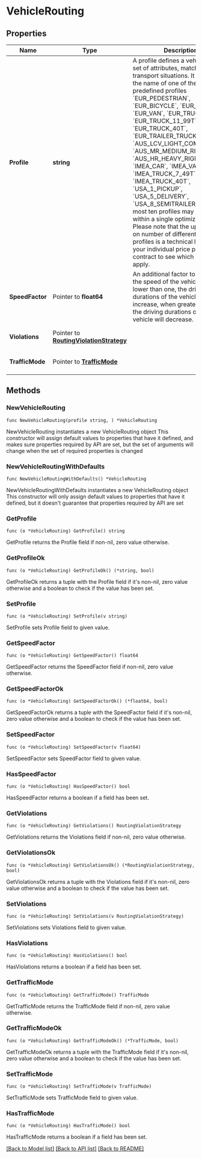 # VehicleRouting

## Properties

Name | Type | Description | Notes
------------ | ------------- | ------------- | -------------
**Profile** | **string** | A profile defines a vehicle by a set of attributes, matching typical transport situations. It must be the name of one of the predefined profiles &#x60;EUR_PEDESTRIAN&#x60;, &#x60;EUR_BICYCLE&#x60;, &#x60;EUR_CAR&#x60;, &#x60;EUR_VAN&#x60;, &#x60;EUR_TRUCK_7_49T&#x60;, &#x60;EUR_TRUCK_11_99T&#x60;, &#x60;EUR_TRUCK_40T&#x60;, &#x60;EUR_TRAILER_TRUCK&#x60;, &#x60;AUS_LCV_LIGHT_COMMERCIAL&#x60;, &#x60;AUS_MR_MEDIUM_RIGID&#x60;, &#x60;AUS_HR_HEAVY_RIGID&#x60;, &#x60;IMEA_CAR&#x60;, &#x60;IMEA_VAN&#x60;, &#x60;IMEA_TRUCK_7_49T&#x60;, &#x60;IMEA_TRUCK_40T&#x60;, &#x60;USA_1_PICKUP&#x60;, &#x60;USA_5_DELIVERY&#x60;, &#x60;USA_8_SEMITRAILER_5AXLE&#x60;. At most ten profiles may be used within a single optimization. Please note that the upper bound on number of different routing profiles is a technical limit. Check your individual price plan or contract to see which limits apply. | 
**SpeedFactor** | Pointer to **float64** | An additional factor to apply to the speed of the vehicle. When lower than one, the driving durations of the vehicle will increase, when greater than one, the driving durations of the vehicle will decrease. | [optional] [default to 1]
**Violations** | Pointer to [**RoutingViolationStrategy**](RoutingViolationStrategy.md) |  | [optional] [default to ALLOW]
**TrafficMode** | Pointer to [**TrafficMode**](TrafficMode.md) |  | [optional] [default to CONSTANT]

## Methods

### NewVehicleRouting

`func NewVehicleRouting(profile string, ) *VehicleRouting`

NewVehicleRouting instantiates a new VehicleRouting object
This constructor will assign default values to properties that have it defined,
and makes sure properties required by API are set, but the set of arguments
will change when the set of required properties is changed

### NewVehicleRoutingWithDefaults

`func NewVehicleRoutingWithDefaults() *VehicleRouting`

NewVehicleRoutingWithDefaults instantiates a new VehicleRouting object
This constructor will only assign default values to properties that have it defined,
but it doesn't guarantee that properties required by API are set

### GetProfile

`func (o *VehicleRouting) GetProfile() string`

GetProfile returns the Profile field if non-nil, zero value otherwise.

### GetProfileOk

`func (o *VehicleRouting) GetProfileOk() (*string, bool)`

GetProfileOk returns a tuple with the Profile field if it's non-nil, zero value otherwise
and a boolean to check if the value has been set.

### SetProfile

`func (o *VehicleRouting) SetProfile(v string)`

SetProfile sets Profile field to given value.


### GetSpeedFactor

`func (o *VehicleRouting) GetSpeedFactor() float64`

GetSpeedFactor returns the SpeedFactor field if non-nil, zero value otherwise.

### GetSpeedFactorOk

`func (o *VehicleRouting) GetSpeedFactorOk() (*float64, bool)`

GetSpeedFactorOk returns a tuple with the SpeedFactor field if it's non-nil, zero value otherwise
and a boolean to check if the value has been set.

### SetSpeedFactor

`func (o *VehicleRouting) SetSpeedFactor(v float64)`

SetSpeedFactor sets SpeedFactor field to given value.

### HasSpeedFactor

`func (o *VehicleRouting) HasSpeedFactor() bool`

HasSpeedFactor returns a boolean if a field has been set.

### GetViolations

`func (o *VehicleRouting) GetViolations() RoutingViolationStrategy`

GetViolations returns the Violations field if non-nil, zero value otherwise.

### GetViolationsOk

`func (o *VehicleRouting) GetViolationsOk() (*RoutingViolationStrategy, bool)`

GetViolationsOk returns a tuple with the Violations field if it's non-nil, zero value otherwise
and a boolean to check if the value has been set.

### SetViolations

`func (o *VehicleRouting) SetViolations(v RoutingViolationStrategy)`

SetViolations sets Violations field to given value.

### HasViolations

`func (o *VehicleRouting) HasViolations() bool`

HasViolations returns a boolean if a field has been set.

### GetTrafficMode

`func (o *VehicleRouting) GetTrafficMode() TrafficMode`

GetTrafficMode returns the TrafficMode field if non-nil, zero value otherwise.

### GetTrafficModeOk

`func (o *VehicleRouting) GetTrafficModeOk() (*TrafficMode, bool)`

GetTrafficModeOk returns a tuple with the TrafficMode field if it's non-nil, zero value otherwise
and a boolean to check if the value has been set.

### SetTrafficMode

`func (o *VehicleRouting) SetTrafficMode(v TrafficMode)`

SetTrafficMode sets TrafficMode field to given value.

### HasTrafficMode

`func (o *VehicleRouting) HasTrafficMode() bool`

HasTrafficMode returns a boolean if a field has been set.


[[Back to Model list]](../README.md#documentation-for-models) [[Back to API list]](../README.md#documentation-for-api-endpoints) [[Back to README]](../README.md)


